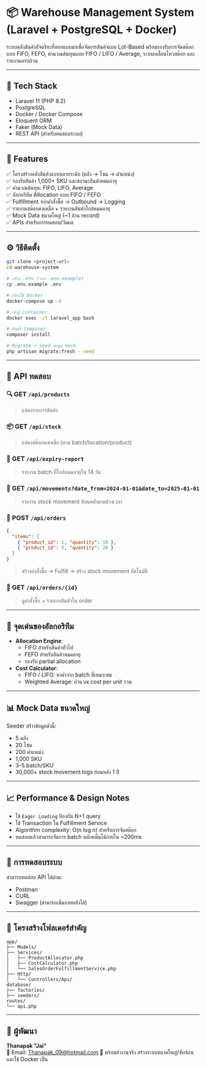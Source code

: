 # 📦 Warehouse Management System (Laravel + PostgreSQL + Docker)

ระบบคลังสินค้าอัจฉริยะที่ออกแบบมาเพื่อจัดการสินค้าแบบ Lot-Based พร้อมรองรับการจัดสต๊อกแบบ FIFO, FEFO, คำนวณต้นทุนแบบ FIFO / LIFO / Average, ระบบเคลื่อนไหวสต๊อก และรายงานครบถ้วน

---

## 🚀 Tech Stack

- Laravel 11 (PHP 8.2)
- PostgreSQL
- Docker / Docker Compose
- Eloquent ORM
- Faker (Mock Data)
- REST API (สำหรับทดสอบระบบ)

---

## 📐 Features

✅ โครงสร้างคลังสินค้าแบบหลายระดับ (คลัง → โซน → ตำแหน่ง)  
✅ รองรับสินค้า 1,000+ SKU และสถานะสินค้าหมดอายุ  
✅ คำนวณต้นทุน: FIFO, LIFO, Average  
✅ อัลกอริทึม Allocation แบบ FIFO / FEFO  
✅ Fulfillment จากคำสั่งซื้อ → Outbound → Logging  
✅ รายงานสต๊อกคงเหลือ + รายงานสินค้าใกล้หมดอายุ  
✅ Mock Data ขนาดใหญ่ (~1 ล้าน record)  
✅ APIs สำหรับการทดสอบ/วัดผล

---

## ⚙️ วิธีติดตั้ง

```bash
git clone <project-url>
cd warehouse-system

# สร้าง .env (จาก .env.example)
cp .env.example .env

# เรียกใช้ Docker
docker-compose up -d

# เข้าสู่ container
docker exec -it laravel_app bash

# ติดตั้ง Composer
composer install

# Migrate + Seed ข้อมูล mock
php artisan migrate:fresh --seed
```

---

## 📡 API ทดสอบ

### 🔍 GET `/api/products`
> แสดงรายการสินค้า

### 📦 GET `/api/stock`
> แสดงสต๊อกคงเหลือ (ตาม batch/location/product)

### 🧊 GET `/api/expiry-report`
> รายงาน batch ที่ใกล้หมดอายุใน 14 วัน

### 🔁 GET `/api/movements?date_from=2024-01-01&date_to=2025-01-01`
> รายงาน stock movement ย้อนหลังตามช่วงเวลา

### 📝 POST `/api/orders`
```json
{
  "items": [
    { "product_id": 1, "quantity": 10 },
    { "product_id": 5, "quantity": 20 }
  ]
}
```
> สร้างคำสั่งซื้อ → Fulfill → สร้าง stock movement อัตโนมัติ

### 📄 GET `/api/orders/{id}`
> ดูคำสั่งซื้อ + รายการสินค้าใน order

---

## 🧠 จุดเด่นของอัลกอริทึม

- **Allocation Engine**:
  - FIFO สำหรับสินค้าทั่วไป
  - FEFO สำหรับสินค้าหมดอายุ
  - รองรับ partial allocation
- **Cost Calculator**:
  - FIFO / LIFO: หาค่าจาก batch ที่เหมาะสม
  - Weighted Average: คำนวณ cost per unit รวม

---

## 📊 Mock Data ขนาดใหญ่

Seeder สร้างข้อมูลดังนี้:
- 5 คลัง
- 20 โซน
- 200 ตำแหน่ง
- 1,000 SKU
- 3–5 batch/SKU
- 30,000+ stock movement logs ย้อนหลัง 1 ปี

---

## 📈 Performance & Design Notes

- ใช้ `Eager Loading` ป้องกัน N+1 query
- ใช้ Transaction ใน Fulfillment Service
- Algorithm complexity: O(n log n) สำหรับการจัดสต๊อก
- ทดสอบแล้วสามารถจัดการ batch หลักหมื่นได้ภายใน ~200ms

---

## 🧪 การทดสอบระบบ

สามารถทดสอบ API ได้ผ่าน:
- Postman
- CURL
- Swagger (สามารถเพิ่มภายหลังได้)

---

## 📂 โครงสร้างโฟลเดอร์สำคัญ

```
app/
├── Models/
├── Services/
│   ├── ProductAllocator.php
│   ├── CostCalculator.php
│   └── SalesOrderFulfillmentService.php
├── Http/
│   └── Controllers/Api/
database/
├── factories/
├── seeders/
routes/
└── api.php
```

---

## 📌 ผู้พัฒนา

**Thanapak "Jai"**  
📧 Email: Thanapak_09@hotmail.com 
📱 พร้อมทำงานจริง สร้างระบบขนาดใหญ่/ซับซ้อน และใช้ Docker เป็น
